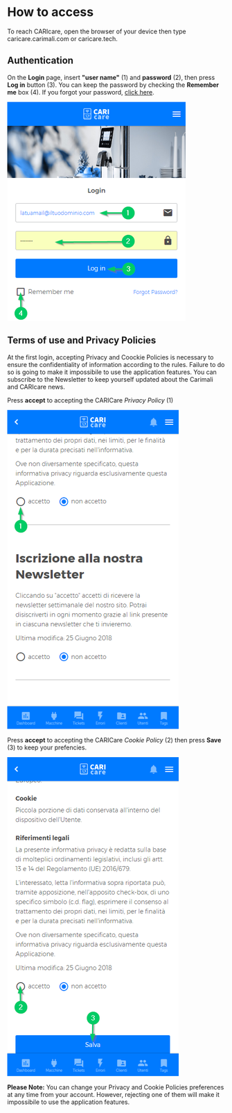 # How to access

To reach CARIcare, open the browser of your device then type caricare.carimali.com or caricare.tech.

## Authentication

On the **Login** page, insert **"user name"**  (1) and **password** (2), then press **Log in** button (3). You can keep the password by checking the **Remember me** box (4). If you forgot your password, [click here](https://carimali.github.io/wiki/#/docs-it/recover-password).

<kbd>![Login](_images/login-1.png)</kbd>

## Terms of use and Privacy Policies

At the first login, accepting Privacy and Coockie Policies is necessary to ensure the confidentiality of information according to the rules. Failure to do so is going to make it impossibile to use the application features.
You can subscribe to the Newsletter to keep yourself updated about the Carimali and CARIcare news. 

Press **accept** to accepting the CARICare *Privacy Policy* (1)

<kbd>![Policy](_images/policy_privacy_1.png)</kbd>

Press **accept** to accepting the CARICare *Cookie Policy* (2) then press **Save** (3) to keep your prefencies.

<kbd>![Cookie](_images/policy_privacy_2.png)</kbd>

**Please Note:** You can change your Privacy and Cookie Policies preferences at any time from your account. However, rejecting one of them will make it impossibile to use the application features.










